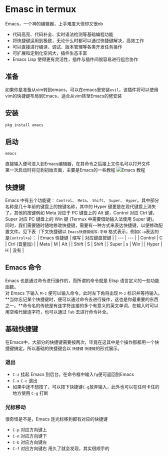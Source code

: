# Emasc in termux
Emacs，一个神的编辑器，上手难度大但却又很nb
- 代码高亮、代码补全、实时语法检测等基础编程功能
- 将快捷键运用到极致，无论什么时都可以通过快捷键解决，高效工作
- 可以直接进行编译、调试、版本管理等各类开发任务操作
- 可扩展和定制化空间大，插件生态丰富
- Emacs Lisp 使得更有灵活性，插件与插件间很容易进行组合协作
## 准备
如果你是准备从vim转到emacs，可以在emacs里安装`evil`，该插件将可以使用vim的快捷键布局到Emacs，适合从vim转至Emacs的佬安装
## 安装
```bash
pkg install emacs
```
## 启动
```bash
emacs
```
直接输入便可进入到Emacs编辑器，在其命令之后接上文件名可以打开文件  
第一次启动时将见到初始页面，主要是Emacs的一些教程
![Emacs 教程](../_img/termux/emacs-setup.jpg)
## 快捷键
Emacs 中有五个功能键： `Control`、 `Meta`、 `Shift`、 `Super`、 `Hyper`。其中部分名称是几十年前的键盘上的按键名称，其中的 Hyper 键更是在现代键盘上消失了。其他的按键例如 Meta 对应于 PC 键盘上的 Alt 键，Control 对应 Ctrl 键，Super 对应 PC 键盘上的 Win 键 (Termux 中需要借助输入法使用 Super 键)。  
 同时，我们需要随时随地修改快捷键，需要有一种方式来表达快捷键，以便修改配置文件。见下表（下文快捷键以 `Emacs快捷键缩写-字母` 格式表示，例如`C-a`表达的是`Control+a`）：
| Emacs 快捷键 | 缩写 | 对应键盘按键 |
| --- | --- |
| Control | C | Ctrl (音量加) |
| Meta | M | Alt |
| Shift | S | Shift |
| Super | s | Win |
| Hyper | H | 没有 |
## Emacs 命令
Emacs 也是通过命令进行操作的，而所谓的命令就是 Elisp 语言定义的一些功能函数。  
对 Emacs 下输入 `M-z` 便可以输入命令，此时左下角将出现 `M-z` 标识并等待输入。**当你忘记某个快捷键时，便可以通过命令去进行操作，这也是你最重要的东西之一。**命令名的传统是有连字符连接的多个有意义的英文单词，在输入时可以用空格代替连字符，也可以通过 `Tab` 去进行命令补全。
## 基础快捷键
在Emacs中，大部分的快捷键需要按两次，毕竟在这其中是个操作那都用一个快捷键搞定。所以基础的快捷键会以 `快捷键` `快捷键`的形式展示。
### 退出
- `C-z` 挂起 Emacs 到后台。在命令框中输入`fg`便可返回到Emacs
- `C-x` `C-c` 退出
- 如果中途不想按了，可以按下快捷键`C-g`放弃输入，此外也可以在任何卡住的地方使用 `C-g` 打断
### 光标移动
很奇怪是不是，Emacs 连光标移到都有对应的快捷键
- `C-p` 对应方向键上
- `C-n` 对应方向键下
- `C-b` 对应方向键左
- `C-f` 对应方向键右
用久了就会发现，其实很顺手的